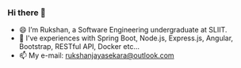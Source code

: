 ### Hi there 👋

<!--
**rukshan99/rukshan99** is a ✨ _special_ ✨ repository because its `README.md` (this file) appears on your GitHub profile.-->

- 😄 I’m Rukshan, a Software Engineering undergraduate at SLIIT.
- 🌱 I've experiences with Spring Boot, Node.js, Express.js, Angular, Bootstrap, RESTful API, Docker etc...
- 📫 My e-mail: rukshanjayasekara@outlook.com

